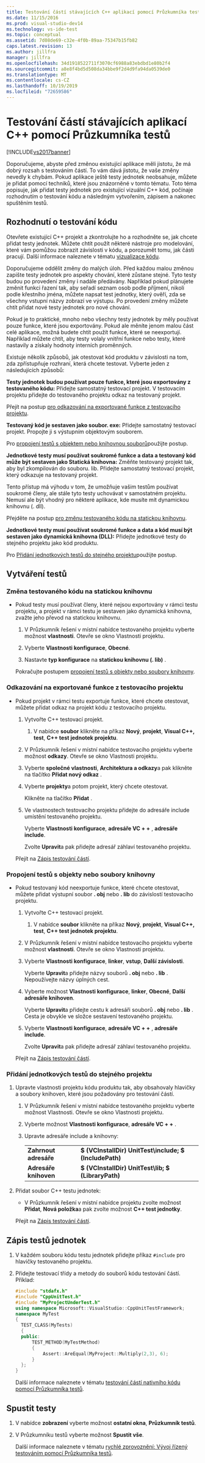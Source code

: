 ```yaml
---
title: Testování částí stávajících C++ aplikací pomocí Průzkumníka testů | Microsoft Docs
ms.date: 11/15/2016
ms.prod: visual-studio-dev14
ms.technology: vs-ide-test
ms.topic: conceptual
ms.assetid: 7d08de69-c32e-4f0b-89aa-75347b15fb82
caps.latest.revision: 13
ms.author: jillfra
manager: jillfra
ms.openlocfilehash: 34d1918522711f3070cf6988a83ebdbd1e80b2f4
ms.sourcegitcommit: a8e8f4bd5d508da34bbe9f2d4d9fa94da0539de0
ms.translationtype: MT
ms.contentlocale: cs-CZ
ms.lasthandoff: 10/19/2019
ms.locfileid: "72659586"
---
```

# <a name="unit-testing-existing-c-applications-with-test-explorer"></a>Testování částí stávajících aplikací C++ pomocí Průzkumníka testů
[!INCLUDE[vs2017banner](../includes/vs2017banner.md)]

Doporučujeme, abyste před změnou existující aplikace měli jistotu, že má dobrý rozsah s testováním částí. To vám dává jistotu, že vaše změny nevedly k chybám. Pokud aplikace ještě testy jednotek neobsahuje, můžete je přidat pomocí techniků, které jsou znázorněné v tomto tématu. Toto téma popisuje, jak přidat testy jednotek pro existující vizuální C++ kód, počínaje rozhodnutím o testování kódu a následným vytvořením, zápisem a nakonec spuštěním testů.

## <a name="deciding-how-to-test-your-code"></a>Rozhodnutí o testování kódu
 Otevřete existující C++ projekt a zkontrolujte ho a rozhodněte se, jak chcete přidat testy jednotek. Můžete chtít použít některé nástroje pro modelování, které vám pomůžou zobrazit závislosti v kódu, a porozumět tomu, jak části pracují. Další informace naleznete v tématu [vizualizace kódu](../modeling/visualize-code.md).

 Doporučujeme oddělit změny do malých úloh. Před každou malou změnou zapište testy jednotek pro aspekty chování, které zůstane stejné. Tyto testy budou po provedení změny i nadále předávány. Například pokud plánujete změnit funkci řazení tak, aby seřadí seznam osob podle příjmení, nikoli podle křestního jména, můžete napsat test jednotky, který ověří, zda se všechny vstupní názvy zobrazí ve výstupu. Po provedení změny můžete chtít přidat nové testy jednotek pro nové chování.

 Pokud je to praktické, mnoho nebo všechny testy jednotek by měly používat pouze funkce, které jsou exportovány. Pokud ale měníte jenom malou část celé aplikace, možná budete chtít použít funkce, které se neexportují. Například můžete chtít, aby testy volaly vnitřní funkce nebo testy, které nastavily a získaly hodnoty interních proměnných.

 Existuje několik způsobů, jak otestovat kód produktu v závislosti na tom, zda zpřístupňuje rozhraní, která chcete testovat. Vyberte jeden z následujících způsobů:

 **Testy jednotek budou používat pouze funkce, které jsou exportovány z testovaného kódu:** Přidejte samostatný testovací projekt. V testovacím projektu přidejte do testovaného projektu odkaz na testovaný projekt.

 Přejít na postup [pro odkazování na exportované funkce z testovacího projektu](#projectRef).

 **Testovaný kód je sestaven jako soubor. exe:** Přidejte samostatný testovací projekt. Propojte ji s výstupním objektovým souborem.

 Pro [propojení testů s objektem nebo knihovnou souborů](#objectRef)použijte postup.

 **Jednotkové testy musí používat soukromé funkce a data a testovaný kód může být sestaven jako Statická knihovna:** Změňte testovaný projekt tak, aby byl zkompilován do souboru. lib. Přidejte samostatný testovací projekt, který odkazuje na testovaný projekt.

 Tento přístup má výhodu v tom, že umožňuje vašim testům používat soukromé členy, ale stále tyto testy uchovávat v samostatném projektu. Nemusí ale být vhodný pro některé aplikace, kde musíte mít dynamickou knihovnu (. dll).

 Přejděte na postup [pro změnu testovaného kódu na statickou knihovnu](#staticLink).

 **Jednotkové testy musí používat soukromé funkce a data a kód musí být sestaven jako dynamická knihovna (DLL):** Přidejte jednotkové testy do stejného projektu jako kód produktu.

 Pro [Přidání jednotkových testů do stejného projektu](#sameProject)použijte postup.

## <a name="creating-the-tests"></a>Vytváření testů

### <a name="staticLink"></a>Změna testovaného kódu na statickou knihovnu

- Pokud testy musí používat členy, které nejsou exportovány v rámci testu projektu, a projekt v rámci testu je sestaven jako dynamická knihovna, zvažte jeho převod na statickou knihovnu.

  1. V Průzkumník řešení v místní nabídce testovaného projektu vyberte možnost **vlastnosti**. Otevře se okno Vlastnosti projektu.

  2. Vyberte **Vlastnosti konfigurace**, **Obecné**.

  3. Nastavte **typ konfigurace** na **statickou knihovnu (. lib)** .

  Pokračujte postupem [propojení testů s objekty nebo soubory knihovny](#objectRef).

### <a name="projectRef"></a>Odkazování na exportované funkce z testovacího projektu

- Pokud projekt v rámci testu exportuje funkce, které chcete otestovat, můžete přidat odkaz na projekt kódu z testovacího projektu.

  1. Vytvořte C++ testovací projekt.

      1. V nabídce **soubor** klikněte na příkaz **Nový**, **projekt**, **Visual C++, test**,  **C++ test jednotek projektu**.

  2. V Průzkumník řešení v místní nabídce testovacího projektu vyberte možnost **odkazy**. Otevře se okno Vlastnosti projektu.

  3. Vyberte **společné vlastnosti**, **Architektura a odkazy**a pak klikněte na tlačítko **Přidat nový odkaz** .

  4. Vyberte **projekty**a potom projekt, který chcete otestovat.

       Klikněte na tlačítko **Přidat** .

  5. Ve vlastnostech testovacího projektu přidejte do adresáře include umístění testovaného projektu.

       Vyberte **Vlastnosti konfigurace**, **adresáře VC + +** , **adresáře include**.

       Zvolte **Upravit**a pak přidejte adresář záhlaví testovaného projektu.

  Přejít na [Zápis testování částí](#addTests).

### <a name="objectRef"></a>Propojení testů s objekty nebo soubory knihovny

- Pokud testovaný kód neexportuje funkce, které chcete otestovat, můžete přidat výstupní soubor **. obj** nebo **. lib** do závislostí testovacího projektu.

  1. Vytvořte C++ testovací projekt.

      1. V nabídce **soubor** klikněte na příkaz **Nový**, **projekt**, **Visual C++, test**,  **C++ test jednotek projektu**.

  2. V Průzkumník řešení v místní nabídce testovacího projektu vyberte možnost **vlastnosti**. Otevře se okno Vlastnosti projektu.

  3. Vyberte **Vlastnosti konfigurace**, **linker**, **vstup**, **Další závislosti**.

       Vyberte **Upravit**a přidejte názvy souborů **. obj** nebo **. lib** . Nepoužívejte názvy úplných cest.

  4. Vyberte možnost **Vlastnosti konfigurace**, **linker**, **Obecné**, **Další adresáře knihoven**.

       Vyberte **Upravit**a přidejte cestu k adresáři souborů **. obj** nebo **. lib** . Cesta je obvykle ve složce sestavení testovaného projektu.

  5. Vyberte **Vlastnosti konfigurace**, **adresáře VC + +** , **adresáře include**.

       Zvolte **Upravit**a pak přidejte adresář záhlaví testovaného projektu.

  Přejít na [Zápis testování částí](#addTests).

### <a name="sameProject"></a>Přidání jednotkových testů do stejného projektu

1. Upravte vlastnosti projektu kódu produktu tak, aby obsahovaly hlavičky a soubory knihoven, které jsou požadovány pro testování částí.

   1. V Průzkumník řešení v místní nabídce testovaného projektu vyberte možnost Vlastnosti. Otevře se okno Vlastnosti projektu.

   2. Vyberte možnost **Vlastnosti konfigurace**, **adresáře VC + +** .

   3. Upravte adresáře include a knihovny:

       |||
       |-|-|
       |**Zahrnout adresáře**|**$ (VCInstallDir) UnitTest\include; $ (IncludePath)**|
       |**Adresáře knihoven**|**$ (VCInstallDir) UnitTest\lib; $ (LibraryPath)**|

2. Přidat soubor C++ testu jednotek:

   - V Průzkumník řešení v místní nabídce projektu zvolte možnost **Přidat**, **Nová položka**a pak zvolte možnost  **C++ test jednotky**.

   Přejít na [Zápis testování částí](#addTests).

## <a name="addTests"></a>Zápis testů jednotek

1. V každém souboru kódu testu jednotek přidejte příkaz `#include` pro hlavičky testovaného projektu.

2. Přidejte testovací třídy a metody do souborů kódu testování částí. Příklad:

   ```cpp
   #include "stdafx.h"
   #include "CppUnitTest.h"
   #include "MyProjectUnderTest.h"
   using namespace Microsoft::VisualStudio::CppUnitTestFramework;
   namespace MyTest
   {
     TEST_CLASS(MyTests)
     {
     public:
         TEST_METHOD(MyTestMethod)
         {
             Assert::AreEqual(MyProject::Multiply(2,3), 6);
         }
     };
   }
   ```

   Další informace naleznete v tématu [testování částí nativního kódu pomocí Průzkumníka testů](https://msdn.microsoft.com/8a09d6d8-3613-49d8-9ffe-11375ac4736c).

## <a name="run-the-tests"></a>Spustit testy

1. V nabídce **zobrazení** vyberte možnost **ostatní okna**, **Průzkumník testů**.

2. V Průzkumníku testů vyberte možnost **Spustit vše**.

   Další informace naleznete v tématu [rychlé zprovoznění: Vývoj řízený testováním pomocí Průzkumníka testů](../test/quick-start-test-driven-development-with-test-explorer.md).
